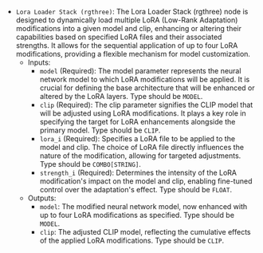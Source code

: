 - `Lora Loader Stack (rgthree)`: The Lora Loader Stack (rgthree) node is designed to dynamically load multiple LoRA (Low-Rank Adaptation) modifications into a given model and clip, enhancing or altering their capabilities based on specified LoRA files and their associated strengths. It allows for the sequential application of up to four LoRA modifications, providing a flexible mechanism for model customization.
    - Inputs:
        - `model` (Required): The model parameter represents the neural network model to which LoRA modifications will be applied. It is crucial for defining the base architecture that will be enhanced or altered by the LoRA layers. Type should be `MODEL`.
        - `clip` (Required): The clip parameter signifies the CLIP model that will be adjusted using LoRA modifications. It plays a key role in specifying the target for LoRA enhancements alongside the primary model. Type should be `CLIP`.
        - `lora_i` (Required): Specifies a LoRA file to be applied to the model and clip. The choice of LoRA file directly influences the nature of the modification, allowing for targeted adjustments. Type should be `COMBO[STRING]`.
        - `strength_i` (Required): Determines the intensity of the LoRA modification's impact on the model and clip, enabling fine-tuned control over the adaptation's effect. Type should be `FLOAT`.
    - Outputs:
        - `model`: The modified neural network model, now enhanced with up to four LoRA modifications as specified. Type should be `MODEL`.
        - `clip`: The adjusted CLIP model, reflecting the cumulative effects of the applied LoRA modifications. Type should be `CLIP`.
